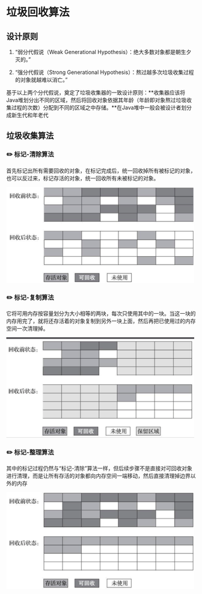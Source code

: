 # 垃圾回收算法

## 设计原则

1. “弱分代假说（Weak Generational Hypothesis）：绝大多数对象都是朝生夕灭的。”

2. “强分代假说（Strong Generational Hypothesis）：熬过越多次垃圾收集过程的对象就越难以消亡。”

基于以上两个分代假说，奠定了垃圾收集器的一致设计原则：**收集器应该将Java堆划分出不同的区域，然后将回收对象依据其年龄（年龄即对象熬过垃圾收集过程的次数）分配到不同的区域之中存储。**在Java堆中一般会被设计者划分成新生代和年老代

## 垃圾收集算法

### ✏️ 标记-清除算法

首先标记出所有需要回收的对象，在标记完成后，统一回收掉所有被标记的对象，也可以反过来，标记存活的对象，统一回收所有未被标记的对象。

<img src="pic/1.png" width="500px"/>


### ✏️ 标记-复制算法

它将可用内存按容量划分为大小相等的两块，每次只使用其中的一块。当这一块的内存用完了，就将还存活着的对象复制到另外一块上面，然后再把已使用过的内存空间一次清理掉。

<img src="pic/2.png" width="500px"/>

### ✏️ 标记-整理算法

其中的标记过程仍然与“标记-清除”算法一样，但后续步骤不是直接对可回收对象进行清理，而是让所有存活的对象都向内存空间一端移动，然后直接清理掉边界以外的内存

<img src="pic/3.png" width="500px"/>

